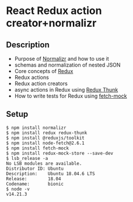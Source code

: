 # React Redux action creator+normalizr

## Description

* Purpose of [Normalizr](https://www.npmjs.com/package/normalizr/v/2.0.0) and how to use it
* schemas and normalization of nested JSON
* Core concepts of [Redux](https://redux.js.org/understanding/thinking-in-redux/three-principles)
* Redux actions
* Redux action creators
* async actions in Redux using [Redux Thunk](https://www.freecodecamp.org/news/redux-thunk-explained-with-examples/)
* How to write tests for Redux using [fetch-mock](https://www.wheresrhys.co.uk/fetch-mock/)

## Setup
```
$ npm install normalizr
$ npm install redux redux-thunk
$ npm install @reduxjs/toolkit
$ npm install node-fetch@2.6.1
$ npm install fetch-mock
$ npm install redux-mock-store --save-dev
$ lsb_release -a
No LSB modules are available.
Distributor ID: Ubuntu
Description:    Ubuntu 18.04.6 LTS
Release:        18.04
Codename:       bionic
$ node -v
v14.21.3
```

